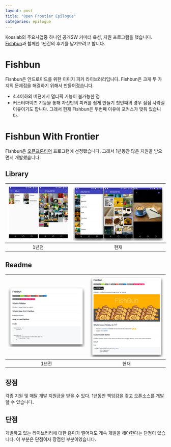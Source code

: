 ```yaml
---
layout: post
title: "Open Frontier Epilogue"
categories: epilogue
---
```


Kosslab의 주요사업중 하나인 공개SW 커미터 육성, 지원 프로그램을 했습니다. [Fishbun](https://github.com/sangcomz/FishBun)과 함께한 1년간의 후기를 남겨보려고 합니다.

# Fishbun
Fishbun은 안드로이드를 위한 이미지 피커 라이브러리입니다.
Fishbun은 크게 두 가지의 문제점을 해결하기 위해서 만들어졌습니다.
- 4.4이하의 버젼에서 멀티픽 기능이 불가능한 점
- 커스터마이즈 기능을 통해 자신만의 피커를 쉽게 만들기
첫번째의 경우 점점 사라질 이유이기도 합니다. 그래서 현재 Fishbun은 두번째 이유에 포커스가 맞춰 있습니다.

# Fishbun With Frontier
Fishbun은 [오픈프론티어](https://kosslab.kr/koss/lab/business.php) 프로그램에 선정됐습니다. 그래서 1년동안 많은 지원을 받으면서 개발했습니다.

## Library
| <img src="/images/one_years_ago_fishbun_screen.png">  |  <img src="/images/present_fishbun_screen.png"> |
|:-:|:-:|
| 1년전  | 현재  |

## Readme
| <img src="/images/one_years_ago_fishbun_readme.png">  |  <img src="/images/present_fishbun_readme.png"> |
|:-:|:-:|
| 1년전  | 현재  |

## 장점
각종 지원 및 매달 개발 지원금을 받을 수 있다. 1년동안 책임감을 갖고 오픈소스를 개발 할 수 있습니다.

## 단점
 개발하고 있는 라이브러리에 대한 흥미가 떨어져도 계속 개발을 해야한다는 단점이 있습니다. 이 부분은 단점이자 장점인 부분이였습니다.

